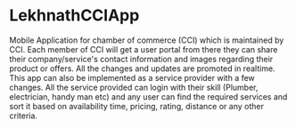# LekhnathCCIApp

Mobile Application for chamber of commerce (CCI) which is maintained by CCI. Each member of CCI will get a user portal from there they can share their company/service's contact information and images regarding their product or offers. All the changes and updates are promoted in realtime.
This app can also be implemented as a service provider with a few changes. All the service provided can login with their skill (Plumber, electrician, handy man etc) and any user can find the required services and sort it based on availability time, pricing, rating, distance or any other criteria.


